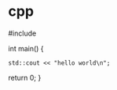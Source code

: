 # cpp
#include <iostream>
  
  int main()
  {
  
    std::cout << "hello world\n";
  
  return 0;
  }
